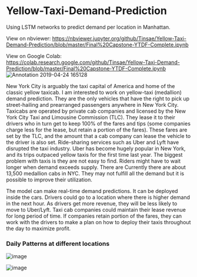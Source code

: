 # Yellow-Taxi-Demand-Prediction
Using LSTM networks to predict demand per location in Manhattan.

View on nbviewer: https://nbviewer.jupyter.org/github/Tinsae/Yellow-Taxi-Demand-Prediction/blob/master/Final%20Capstone-YTDF-Complete.ipynb

View on Google Colab: https://colab.research.google.com/github/Tinsae/Yellow-Taxi-Demand-Prediction/blob/master/Final%20Capstone-YTDF-Complete.ipynb
![Annotation 2019-04-24 165128](https://user-images.githubusercontent.com/8983398/56695204-797fa400-66b6-11e9-9ee7-e637b6d879b7.jpg)







New York City is arguably the taxi capital of America and home of the classic yellow taxicab. I am interested to work on yellow-taxi (medallion) demand prediction. They are the only vehicles that have the right to pick up street-hailing and prearranged passengers anywhere in New York City. Taxicabs are operated by private cab companies and licensed by the New York City Taxi and Limousine Commission (TLC). They lease it to their drivers who in turn get to keep 100% of the fares and tips (some companies charge less for the lease, but retain a portion of the fares). These fares are set by the TLC, and the amount that a cab company can lease the vehicle to the driver is also set. Ride-sharing services such as Uber and Lyft have disrupted the taxi industry. Uber has become hugely popular in New York, and its trips outpaced yellow taxis for the first time last year. The biggest problem with taxis is they are not easy to find. Riders might have to wait longer when demand exceeds supply. There are Currently there are about 13,500 medallion cabs in NYC. They may not fulfill all the demand but it is possible to improve their utilization.

The model can make real-time demand predictions. It can be deployed inside the cars. Drivers could go to a location where there is higher demand in the next hour. As drivers get more revenue, they will be less likely to move to Uber/Lyft. Taxi cab companies could maintain their lease revenue for long period of time. If companies retain portion of the fares, they can work with the drivers to make a plan on how to deploy their taxis throughout the day to maximize profit.


### Daily Patterns at different locations

![image](https://user-images.githubusercontent.com/8983398/57034853-9b30dc00-6c1e-11e9-9973-92be5dc2723b.png)

![image](https://user-images.githubusercontent.com/8983398/57034929-cca9a780-6c1e-11e9-8770-08e2812c2328.png)
